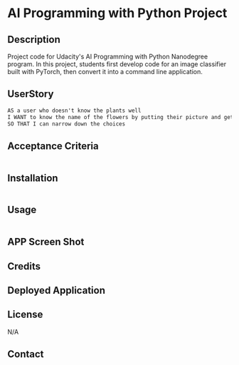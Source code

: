 # AI Programming with Python Project

## Description 

Project code for Udacity's AI Programming with Python Nanodegree program. In this project, students first develop code for an image classifier built with PyTorch, then convert it into a command line application.

## UserStory 

```md
AS a user who doesn't know the plants well 
I WANT to know the name of the flowers by putting their picture and get top 5 highest percentage of the name
SO THAT I can narrow down the choices 

```

## Acceptance Criteria

```md

```

## Installation 

```md

```

## Usage 

```md

```

## APP Screen Shot 



## Credits 



## Deployed Application 



## License 

N/A

## Contact 


